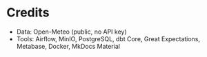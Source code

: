 # Credits

- Data: Open-Meteo (public, no API key)
- Tools: Airflow, MinIO, PostgreSQL, dbt Core, Great Expectations, Metabase, Docker, MkDocs Material
